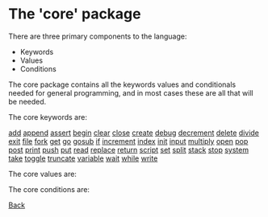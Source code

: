 # The 'core' package

There are three primary components to the language:

 - Keywords
 - Values
 - Conditions

The core package contains all the keywords values and conditionals needed for general programming, and in most cases these are all that will be needed.

The core keywords are:

[add](core/add.md) [append](core/append.md) [assert](core/assert.md) [begin](core/begin.md) [clear](core/clear.md) [close](core/close.md) [create](core/create.md) [debug](core/debug.md) [decrement](core/decrement.md) [delete](core/delete.md) [divide](core/divide.md) [exit](core/exit.md) [file](core/file.md) [fork](core/fork.md) [get](core/get.md) [go](core/go.md) [gosub](core/gosub.md) [if](core/if.md) [increment](core/increment.md) [index](core/index.md) [init](core/init.md) [input](core/input.md) [multiply](core/multiply.md) [open](core/open.md) [pop](core/pop.md) [post](core/post.md) [print](core/print.md) [push](core/push.md) [put](core/put.md) [read](core/read.md) [replace](core/replace.md) [return](core/return.md) [script](core/script.md) [set](core/set.md) [split](core/split.md) [stack](core/stack.md) [stop](core/stop.md) [system](core/system.md) [take](core/take.md) [toggle](core/toggle.md) [truncate](core/truncate.md) [variable](core/variable.md) [wait](core/wait.md) [while](core/while.md) [write](core/write.md)

The core values are:


The core conditions are:

[Back](../README.md)
